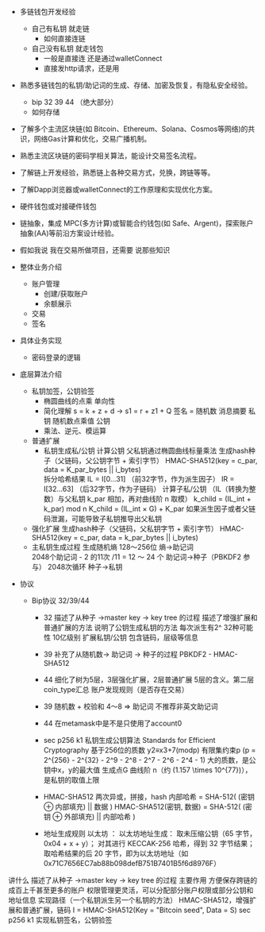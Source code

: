 - 多链钱包开发经验
	- 自己有私钥 就走链
		- 如何直接连链
	- 自己没有私钥 就走钱包
		- 一般是直接连 还是通过walletConnect
		- 直接发http请求，还是用
- 熟悉多链钱包的私钥/助记词的生成、存储、加密及恢复，有隐私安全经验。
	- bip 32 39 44 （绝大部分）
	-	如何存储
- 了解多个主流区块链(如 Bitcoin、Ethereum、Solana、Cosmos等网络)的共识，网络Gas计算和优化，交易广播机制。
- 熟悉主流区块链的密码学相关算法，能设计交易签名流程。
- 了解链上开发经验，熟悉链上各种交易方式，兑换，跨链等等。
- 了解Dapp浏览器或walletConnect的工作原理和实现优化方案。
- 硬件钱包或对接硬件钱包
- 链抽象，集成 MPC(多方计算)或智能合约钱包(如 Safe、Argent)，探索账户抽象(AA)等前沿方案设计经验。

- 假如我说 我在交易所做项目，还需要 说那些知识

- 整体业务介绍
	- 账户管理
		- 创建/获取账户
		- 余额展示
	- 交易
	- 签名
- 具体业务实现
	- 密码登录的逻辑
- 底层算法介绍
	- 私钥加签，公钥验签
		- 椭圆曲线的点乘 单向性
		- 简化理解 s = k + z + d -> s1 = r + z1 + Q
			签名 = 随机数 消息摘要 私钥
					   随机数点乘值      公钥
		- 乘法、逆元、模运算
	- 普通扩展
		- 私钥生成私/公钥
			计算公钥 父私钥通过椭圆曲线标量乘法
			生成hash种子（父链码，父公钥字节 + 索引字节）
				HMAC-SHA512(key = c_par, data = K_par_bytes || i_bytes)  
			拆分哈希结果
				IL = I[0...31]  （前32字节，作为派生因子）
				IR = I[32...63] （后32字节，作为子链码）
			计算子私/公钥 （IL（转换为整数）与父私钥 k_par 相加，再对曲线阶 n 取模）
				k_child = (IL_int + k_par) mod n
				K_child = (IL_int × G) + K_par
			如果派生因子或者父链码泄漏，可能导致子私钥推导出父私钥
	- 强化扩展
			生成hash种子（父链码，父私钥字节 + 索引字节）
			HMAC-SHA512(key = c_par, data = k_par_bytes || i_bytes)  
	- 主私钥生成过程
			生成随机熵 128～256位
			熵→助记词	
				2048个助记词 - 2 的11次
				/11 = 12 ～ 24 个 
			助记词→种子（PBKDF2 参与）
				2048次循环
			种子→私钥
- 协议
	- Bip协议
		32/39/44
		- 32 
			描述了从种子 ->master key -> key tree 的过程
			描述了增强扩展和普通扩展的方法
			说明了公钥生成私钥的方法
			每次派生有2^ 32种可能性 10亿级别 
			扩展私钥/公钥 包含链码，层级等信息
		- 39 
			补充了从随机数-> 助记词 -> 种子的过程
			PBKDF2 - HMAC-SHA512
		- 44
			细化了树为5层，3层强化扩展，2层普通扩展
			5层的含义。第二层coin_type汇总
			账户发现规则（是否存在交易）
			
		- 39 随机数 + 校验和 4～8 => 助记词
			不推荐非英文助记词
		- 44 在metamask中是不是只使用了account0
			
		- sec p256 k1 私钥生成公钥算法
			Standards for Efficient Cryptography 基于256位的质数
			y2≡x3+7(modp)
			有限集约束p (p = 2^{256} - 2^{32} - 2^9 - 2^8 - 2^7 - 2^6 - 2^4 - 1\) 大的质数，是公钥中x，y的最大值
			生成点G
			曲线阶 n（约 \(1.157 \times 10^{77}\)），是私钥的取值上限	
		- HMAC-SHA512
			两次异或，拼接，hash
				内部哈希 = SHA-512( (密钥 ⊕ 内部填充) || 数据 )
				HMAC-SHA512(密钥, 数据) = SHA-512( (密钥 ⊕ 外部填充) || 内部哈希 )
		- 地址生成规则
			以太坊 ： 以太坊地址生成：
							取未压缩公钥（65 字节，0x04 + x + y）；
							对其进行 KECCAK-256 哈希，得到 32 字节结果；
							取哈希结果的后 20 字节，即为以太坊地址（如0x71C7656EC7ab88b098defB751B7401B5f6d8976F）



讲什么
	描述了从种子 ->master key -> key tree 的过程
主要作用
	方便保存跨链的成百上千甚至更多的账户
	权限管理更灵活，可以分配部分账户权限或部分公钥和地址信息
实现路径（一个私钥派生另一个私钥的方法）
	HMAC-SHA512，增强扩展和普通扩展，链码
		 I = HMAC-SHA512(Key = "Bitcoin seed", Data = S)
	sec p256 k1 实现私钥签名，公钥验签



